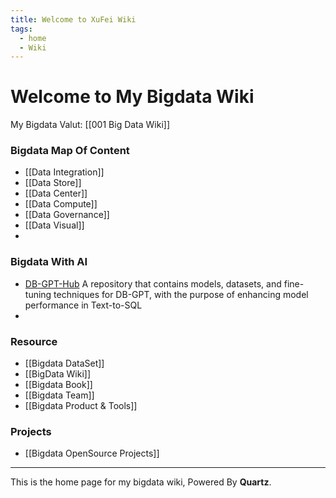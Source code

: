 ```yaml
---
title: Welcome to XuFei Wiki
tags:
  - home
  - Wiki
---
```



# Welcome to My Bigdata Wiki

My Bigdata Valut: [[001 Big Data Wiki]]  


### Bigdata Map Of Content 

- [[Data Integration]]
- [[Data Store]]
- [[Data Center]]
- [[Data Compute]]
- [[Data Governance]]
- [[Data Visual]]
- 



### Bigdata With AI

- [DB-GPT-Hub](https://github.com/eosphoros-ai/DB-GPT-Hub) A repository that contains models, datasets, and fine-tuning techniques for DB-GPT, with the purpose of enhancing model performance in Text-to-SQL
- 



### Resource 

- [[Bigdata DataSet]]
- [[BigData Wiki]]
- [[Bigdata Book]]
- [[Bigdata Team]]
- [[Bigdata Product & Tools]]

### Projects

- [[Bigdata OpenSource Projects]]


---------

This is the home page for my bigdata wiki, Powered By **Quartz**.